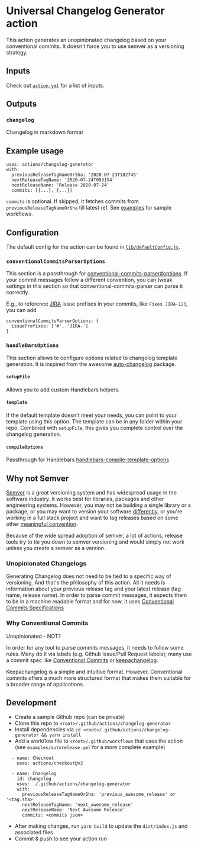 # Universal Changelog Generator action

This action generates an unopinionated changelog based on your conventional commits. It doesn't force you to use semver as a versioning strategy.

## Inputs

Check out [`action.yml`](./action.yml) for a list of inputs.

## Outputs

### `changelog`

Changelog in markdown format

## Example usage

```
uses: actions/changelog-generator
with:
  previousReleaseTagNameOrSha: '2020-07-23T182745'
  nextReleaseTagName: '2020-07-24T093154'
  nextReleaseName: 'Release 2020-07-24'
  commits: [{...}, {...}]
```

`commits` is optional. If skipped, it fetches commits from `previousReleaseTagNameOrSha` till latest ref. See [examples](./examples) for sample workflows.

## Configuration

The default config for the action can be found in [`lib/defaultConfig.js`](./lib/defaultConfig.js).

### `conventionalCommitsParserOptions`

This section is a passthrough for [conventional-commits-parser#options](https://github.com/conventional-changelog/conventional-changelog/tree/master/packages/conventional-commits-parser#options). If your commit messages follow a different convention, you can tweak settings in this section so that conventional-commits-parser can parse it correctly.

E.g., to reference [JIRA](https://www.atlassian.com/software/jira) issue prefixes in your commits, like `Fixes JIRA-123`, you can add

```
conventionalCommitsParserOptions: {
  issuePrefixes: ['#', 'JIRA-']
}
```

### `handleBarsOptions`

This section allows to configure options related to changelog template generation. It is inspired from the awesome [auto-changelog](https://github.com/CookPete/auto-changelog) package.

#### `setupFile`

Allows you to add custom Handlebars helpers.

#### `template`

If the default template doesn't meet your needs, you can point to your template using this option. The template can be in any folder within your repo. Combined with `setupFile`, this gives you complete control over the changelog generation.

#### `compileOptions`

Passthrough for Handlebars [handlebars-compile-template-options](https://handlebarsjs.com/api-reference/compilation.html#handlebars-compile-template-options)

## Why not Semver

[Semver](https://semver.org/) is a great versioning system and has widespread usage in the software industry. It works best for libraries, packages and other engineering systems. However, you may not be building a single library or a package, or you may want to version your software [differently](https://en.wikipedia.org/wiki/Software_versioning#Modifications_to_the_numeric_system), or you're working in a full stack project and want to tag releases based on some other [meaningful convention](https://blog.codinghorror.com/whats-in-a-version-number-anyway/).

Because of the wide spread adoption of semver, a lot of actions, release tools try to tie you down to semver versioning and would simply not work unless you create a semver as a version.

### Unopinionated Changelogs

Generating Changelog does not need to be tied to a specific way of versioning. And that's the philosophy of this action. All it needs is information about your previous release tag and your latest release (tag name, release name). In order to parse commit messages, it expects them to be in a machine readable format and for now, it uses [Conventional Commits Specifications](https://www.conventionalcommits.org/en/v1.0.0/)

### Why Conventional Commits

Unopinionated - NOT?

In order for any tool to parse commits messages, it needs to follow some rules. Many do it via labels (e.g. Github Issue/Pull Request labels); many use a commit spec like [Conventional Commits](https://www.conventionalcommits.org/en/v1.0.0/) or [keepachangelog](https://keepachangelog.com/en/1.0.0/).

Keepachangelog is a simple and intuitive format. However, Conventional commits offers a much more structured format that makes them suitable for a broader range of applications.

## Development

- Create a sample Github repo (can be private)
- Clone this repo to `<root>/.github/actions/changelog-generator`
- Install dependencies via `cd <root>/.github/actions/changelog-generator && yarn install`
- Add a workflow file to `<root>/.github/workflows` that uses the action (see `examples/autorelease.yml` for a more complete example)

```
  - name: Checkout
    uses: actions/checkout@v2

  - name: Changelog
    id: changelog
    uses: ./.github/actions/changelog-generator
    with:
      previousReleaseTagNameOrSha: 'previous_awesome_release' or '<tag.sha>'
      nextReleaseTagName: 'next_awesome_release'
      nextReleaseName: 'Next Awesome Release'
      commits: <commits json>
```

- After making changes, run `yarn build` to update the `dist/index.js` and associated files
- Commit & push to see your action run
